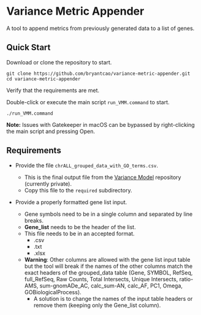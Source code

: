 # Variance Metric Appender
A tool to append metrics from previously generated data to a list of genes.

## Quick Start
Download or clone the repository to start. 

```
git clone https://github.com/bryantcao/variance-metric-appender.git
cd variance-metric-appender
```

Verify that the requirements are met.

Double-click or execute the main script `run_VMM.command` to start.

```
./run_VMM.command
```
 __Note:__ Issues with Gatekeeper in macOS can be bypassed by right-clicking the main script and pressing Open.

## Requirements
- Provide the file `chrALL_grouped_data_with_GO_terms.csv`.
  - This is the final output file from the [Variance Model](https://github.com/bryantcao/variance-model) repository (currently private).
  - Copy this file to the `required` subdirectory.
  
- Provide a properly formatted gene list input.
  -  Gene symbols need to be in a single column and separated by line breaks.
  - __Gene_list__ needs to be the header of the list.
  - This file needs to be in an accepted format.
    - .csv
    - .txt
    - .xlsx
  - __Warning__: Other columns are allowed with the gene list input table but the tool will break if the names of the other columns match the exact headers of the grouped_data table (Gene, SYMBOL, RefSeq, full_RefSeq, Raw Counts, Total Intersects, Unique Intersects, ratio-AMS, sum-gnomADe_AC, calc_sum-AN, calc_AF, PC1, Omega, GOBiologicalProcess). 
    - A solution is to change the names of the input table headers or remove them (keeping only the Gene_list column).

